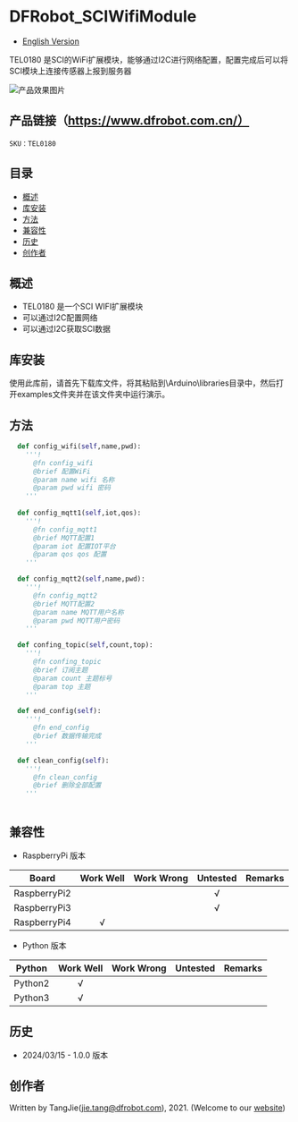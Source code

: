 # DFRobot_SCIWifiModule
- [English Version](./README_CN.md)

TEL0180 是SCI的WiFi扩展模块，能够通过I2C进行网络配置，配置完成后可以将SCI模块上连接传感器上报到服务器


![产品效果图片](./resources/images/TEL0180.png)


## 产品链接（https://www.dfrobot.com.cn/）

    SKU：TEL0180

## 目录

  * [概述](#概述)
  * [库安装](#库安装)
  * [方法](#方法)
  * [兼容性](#兼容性)
  * [历史](#历史)
  * [创作者](#创作者)

## 概述

* TEL0180 是一个SCI WIFI扩展模块
* 可以通过I2C配置网络
* 可以通过I2C获取SCI数据

## 库安装

使用此库前，请首先下载库文件，将其粘贴到\Arduino\libraries目录中，然后打开examples文件夹并在该文件夹中运行演示。

## 方法

```python
  def config_wifi(self,name,pwd):
    '''!
      @fn config_wifi
      @brief 配置WiFi
      @param name wifi 名称
      @param pwd wifi 密码
    '''
  
  def config_mqtt1(self,iot,qos):
    '''!
      @fn config_mqtt1
      @brief MQTT配置1
      @param iot 配置IOT平台
      @param qos qos 配置
    '''

  def config_mqtt2(self,name,pwd):
    '''!
      @fn config_mqtt2
      @brief MQTT配置2
      @param name MQTT用户名称
      @param pwd MQTT用户密码
    '''

  def confing_topic(self,count,top):
    '''!
      @fn confing_topic
      @brief 订阅主题
      @param count 主题标号
      @param top 主题
    '''

  def end_config(self):
    '''!
      @fn end_config
      @brief 数据传输完成
    '''

  def clean_config(self):
    '''!
      @fn clean_config
      @brief 删除全部配置
    '''
   
```

## 兼容性

* RaspberryPi 版本

| Board        | Work Well | Work Wrong | Untested | Remarks |
| ------------ | :-------: | :--------: | :------: | ------- |
| RaspberryPi2 |           |            |    √     |         |
| RaspberryPi3 |           |            |    √     |         |
| RaspberryPi4 |     √     |            |          |         |

* Python 版本

| Python  | Work Well | Work Wrong | Untested | Remarks |
| ------- | :-------: | :--------: | :------: | ------- |
| Python2 |     √     |            |          |         |
| Python3 |     √     |            |          |         |


## 历史

- 2024/03/15 - 1.0.0 版本

## 创作者

Written by TangJie(jie.tang@dfrobot.com), 2021. (Welcome to our [website](https://www.dfrobot.com/))





